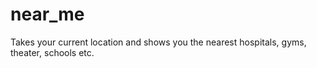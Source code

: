 # near_me
Takes your current location and shows you the nearest hospitals, gyms, theater, schools etc.
